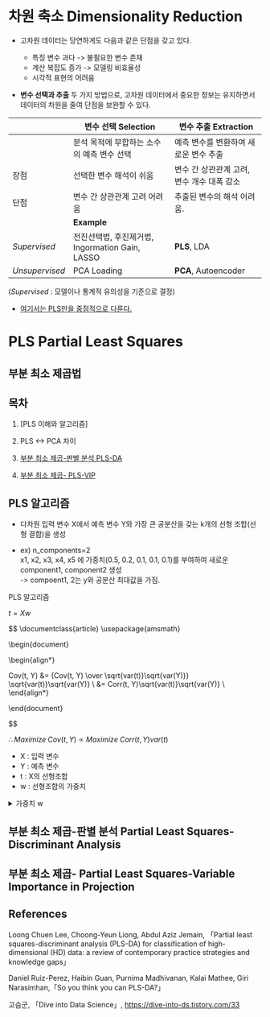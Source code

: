 # 차원 축소 Dimensionality Reduction

* 고차원 데이터는 당연하게도 다음과 같은 단점을 갖고 있다.
    - 특징 변수 과다 -> 불필요한 변수 존재
    - 계산 복잡도 증가 -> 모델링 비효율성
    - 시각적 표현의 어려움

* **변수 선택과 추출** 두 가지 방법으로, 고차원 데이터에서 중요한 정보는 유지하면서 데이터의 차원을 줄여 단점을 보완할 수 있다.

||변수 선택 Selection|변수 추출 Extraction|
|-|-|-|
||분석 목적에 부합하는 소수의 예측 변수 선택|예측 변수를 변환하여 새로운 변수 추출|
|장점|선택한 변수 해석이 쉬움|변수 간 상관관계 고려, 변수 개수 대폭 감소|
|단점|변수 간 상관관계 고려 어려움|추출된 변수의 해석 어려움.|
||**Example**||
|*Supervised*|전진선택법, 후진제거법, Ingormation Gain, LASSO|**PLS**, LDA|
|*Unsupervised*|PCA Loading|**PCA**, Autoencoder|

(*Supervised* : 모델이나 통계적 유의성을 기준으로 결정)

* <u>여기서는 PLS만을 중점적으로 다룬다.</u>


# PLS Partial Least Squares
## 부분 최소 제곱법

## 목차

1. [PLS 이해와 알고리즘]

2. PLS <-> PCA 차이

2. [부분 최소 제곱-판별 분석 PLS-DA](#부분-최소-제곱-판별-분석-partial-least-squares-discriminant-analysis)

3. [부분 최소 제곱- PLS-VIP](#부분-최소-제곱---partial-least-squares-variable-importance-in-projection)


## PLS 알고리즘

* 다차원 입력 변수 X에서 예측 변수 Y와 가장 큰 공분산을 갖는 k개의 선형 조합(선형 결합)을 생성

* ex) n_components=2  
x1, x2, x3, x4, x5 에 가중치(0.5, 0.2, 0.1, 0.1, 0.1)를 부여하여 새로운 component1, component2 생성  
-> compoent1, 2는 y와 공분산 최대값을 가짐.

PLS 알고리즘
<div style="text-align: left;">

$t = Xw$
</div>

$$
\documentclass{article}
\usepackage{amsmath}

\begin{document}

\begin{align*}

Cov(t, Y) &= {Cov(t, Y) \over \sqrt{var(t)}\sqrt{var(Y)}} \sqrt{var(t)}\sqrt{var(Y)} \\
&= Corr(t, Y)\sqrt{var(t)}\sqrt{var(Y)} \\
\end{align*}

\end{document}

$$

<div style="text-align: left;">

$\therefore Maximize \; Cov(t, Y) \propto Maximize \; Corr(t, Y)var(t)$
</div>

* X : 입력 변수
* Y : 예측 변수
* t : X의 선형조합
* w : 선형조합의 가중치


<details>
<summary>가중치 w</summary>
</details>


## 부분 최소 제곱-판별 분석 Partial Least Squares-Discriminant Analysis






## 부분 최소 제곱-  Partial Least Squares-Variable Importance in Projection




## References

Loong Chuen Lee, Choong-Yeun Liong, Abdul Aziz Jemain, 「Partial least squares-discriminant analysis (PLS-DA) for classification of high-dimensional (HD) data: a review of contemporary practice strategies and knowledge gaps」

Daniel Ruiz-Perez, Haibin Guan, Purnima Madhivanan, Kalai Mathee, Giri Narasimhan,「So you think you can PLS-DA?」

고슴군, 「Dive into Data Science」, https://dive-into-ds.tistory.com/33